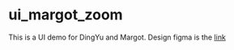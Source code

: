 # ui_margot_zoom

This is a UI demo for DingYu and Margot.
Design figma is the [link](https://www.figma.com/file/6ywai3xfj0VLVi952b4k9k/Zoom-UI?node-id=17%3A49)
